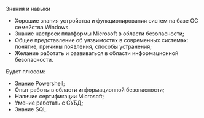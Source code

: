 Знания и навыки

- Хорошие знания устройства и функционирования систем на базе OC семейства Windows.
- Знание настроек платформы Microsoft в области безопасности;
- Общее представление об уязвимостях в современных системах: понятие, причины появления, способы устранения;
- Желание работать и развиваться в области информационной безопасности.

Будет плюсом:

- Знание Powershell;
- Опыт работы в области информационной безопасности;
- Наличие сертификации Microsoft;
- Умение работать с СУБД;
- Знание SQL.